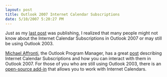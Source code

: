 ```yaml
---
layout: post
title: Outlook 2007 Internet Calendar Subscriptions
date: 5/10/2007 5:20:27 PM
---
```


Just as my [last post](http://geekswithblogs.net/sdorman/archive/2007/05/10/112394.aspx) was publishing, I realized that many people might not know about the Internet Calendar Subscriptions in Outlook 2007 or may still be using Outlook 2003.

[Michael Affronti](http://blogs.msdn.com/michael_affronti/default.aspx), the Outlook Program Manager, has a great [post](http://blogs.msdn.com/michael_affronti/archive/2006/05/10/594986.aspx) describing Internet Calendar Subscriptions and how you can interact with them in Outlook 2007. For those of you who are still using Outlook 2003, there is an [open-source add-in](http://sourceforge.net/projects/remotecalendars) that allows you to work with Internet Calendars.
